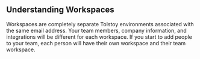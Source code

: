 ## Understanding Workspaces

Workspaces are completely separate Tolstoy environments associated with the same email address. Your team members, company information, and integrations will be different for each workspace. If you start to add people to your team, each person will have their own workspace and their team workspace.
